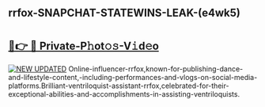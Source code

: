 ## rrfox-SNAPCHAT-STATEWINS-LEAK-(e4wk5)


# <h2><a href="https://mediaupload.pro?-20M">🔗👉 🔴 Private-P𝚑ot𝚘𝚜-V𝚒d𝚎o</a></h2>

[![NEW UPDATED](https://i.imgur.com/0qMVB7G.gif)](https://mediaupload.pro?-20M)
Online-influencer-rrfox,known-for-publishing-dance-and-lifestyle-content,-including-performances-and-vlogs-on-social-media-platforms.Brilliant-ventriloquist-assistant-rrfox,celebrated-for-their-exceptional-abilities-and-accomplishments-in-assisting-ventriloquists.  